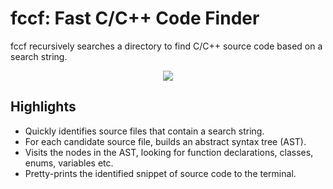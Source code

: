 # fccf: Fast C/C++ Code Finder

fccf recursively searches a directory to find C/C++ source code based on a search string.

<p align="center">
  <img src="https://user-images.githubusercontent.com/8450091/165379642-9ae83799-2907-404b-8cd5-29aff2b2292d.gif"/> 
</p>

## Highlights

* Quickly identifies source files that contain a search string.
* For each candidate source file, builds an abstract syntax tree (AST).
* Visits the nodes in the AST, looking for function declarations, classes, enums, variables etc.
* Pretty-prints the identified snippet of source code to the terminal.
